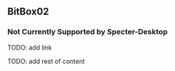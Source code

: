 ## BitBox02

### Not Currently Supported by Specter-Desktop
TODO: add link

TODO: add rest of content
